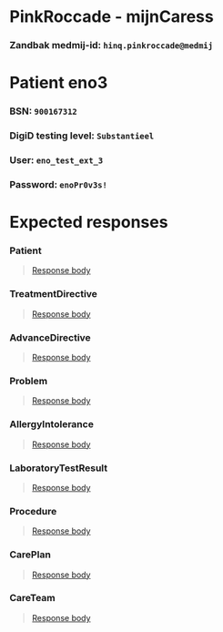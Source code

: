 # PinkRoccade - mijnCaress
### Zandbak medmij-id: `hinq.pinkroccade@medmij`

# Patient eno3
### BSN: `900167312`
### DigiD testing level: `Substantieel`
### User: `eno_test_ext_3`
### Password: `enoPr0v3s!`

# Expected responses

### Patient
> [Response body](Patient.json)

### TreatmentDirective
> [Response body](TreatmentDirective.json)

### AdvanceDirective
> [Response body](AdvanceDirective.json)

### Problem
> [Response body](Problem.json)

### AllergyIntolerance
> [Response body](AllergyIntolerance.json)

### LaboratoryTestResult
> [Response body](LaboratoryTestResult.json)

### Procedure
> [Response body](Procedure.json)

### CarePlan
> [Response body](CarePlan.json)

### CareTeam
> [Response body](CareTeam.json)
